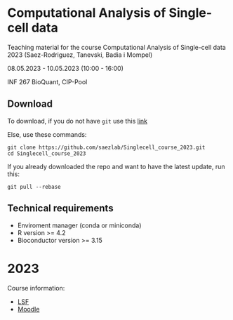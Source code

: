 # Computational Analysis of Single-cell data

Teaching material for the course Computational Analysis of Single-cell data 2023 (Saez-Rodriguez, Tanevski, Badia i Mompel)

08.05.2023 - 10.05.2023 (10:00 - 16:00)

INF 267 BioQuant, CIP-Pool

## Download
To download, if you do not have `git` use this [link](https://github.com/saezlab/Singlecell_course_2023/archive/refs/heads/main.zip)

Else, use these commands:
```
git clone https://github.com/saezlab/Singlecell_course_2023.git
cd Singlecell_course_2023
```

If you already downloaded the repo and want to have the latest update, run this:
```
git pull --rebase
```


## Technical requirements
- Enviroment manager (conda or miniconda)
- R version >= 4.2
- Bioconductor version >= 3.15


# 2023

Course information: 
- [LSF](https://lsf.uni-heidelberg.de/qisserver/rds?state=verpublish&status=init&vmfile=no&publishid=384927&moduleCall=webInfo&publishConfFile=webInfo&publishSubDir=veranstaltung)
- [Moodle](https://moodle.uni-heidelberg.de/enrol/index.php?id=16062)

